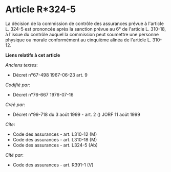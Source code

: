 # Article R*324-5

La décision de la commission de contrôle des assurances prévue à l'article L. 324-5 est prononcée après la sanction prévue au
6° de l'article L. 310-18, à l'issue du contrôle auquel la commission peut soumettre une personne physique ou morale
conformément au cinquième alinéa de l'article L. 310-12.

**Liens relatifs à cet article**

_Anciens textes_:

  - Décret n°67-498 1967-06-23 art. 9

_Codifié par_:

  - Décret n°76-667 1976-07-16

_Créé par_:

  - Décret n°99-718 du 3 août 1999 - art. 2 () JORF 11 août 1999

_Cite_:

  - Code des assurances - art. L310-12 (M)
  - Code des assurances - art. L310-18 (M)
  - Code des assurances - art. L324-5 (Ab)

_Cité par_:

  - Code des assurances - art. R391-1 (V)
